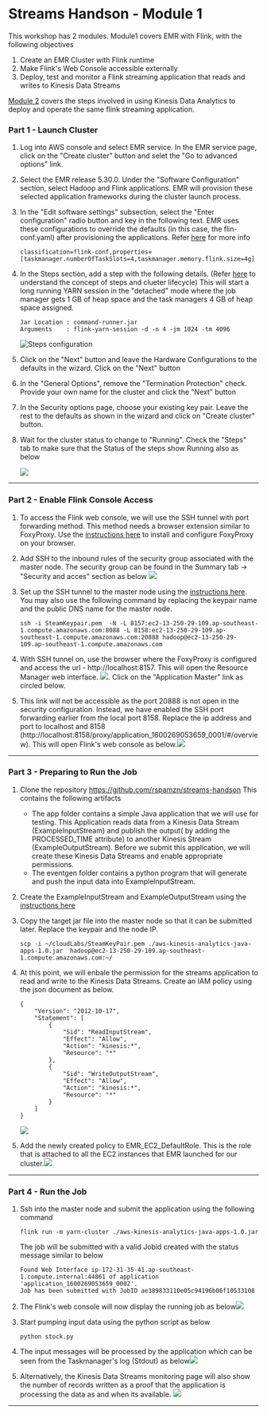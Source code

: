 # Streams Handson - Module 1

This workshop has 2 modules. Module1 covers EMR with Flink, with the following objectives

1. Create an EMR Cluster with Flink runtime 
2. Make Flink's Web Console accessible externally
3. Deploy, test and monitor a Flink streaming application that reads and writes to Kinesis Data Streams

[Module 2](https://github.com/rspamzn/streams-handson/blob/master/Module2.md) covers the steps involved in using Kinesis Data Analytics to deploy and operate the same flink streaming application.

###  Part 1 - Launch Cluster

1. Log into AWS console and select EMR service. In the EMR service  page,  click on the "Create cluster" button and selet the "Go to advanced options" link.

2. Select the EMR release 5.30.0. Under the "Software Configuration" section, select Hadoop and Flink applications. EMR will provision these selected application frameworks during the cluster launch process.

3. In the "Edit software settings" subsection, select the "Enter configuration" radio button and key in the following text. EMR uses these configurations to override the defaults (in this case, the flin-conf.yaml) after provisioning the applications. Refer [here]( https://docs.aws.amazon.com/emr/latest/ReleaseGuide/emr-configure-apps.html) for more info

   ```
   classification=flink-conf,properties=[taskmanager.numberOfTaskSlots=4,taskmanager.memory.flink.size=4g]
   ```

4. In the Steps section, add a step with the following details. (Refer [here](https://docs.aws.amazon.com/emr/latest/ManagementGuide/emr-overview.html#emr-work-cluster) to understand the concept of steps and clueter lifecycle) This will start a long running YARN session in the "detached" mode  where the job manager gets 1 GB of heap space and the task managers 4 GB of heap space assigned. 

   ```
   Jar Location : command-runner.jar
   Arguments    : flink-yarn-session -d -n 4 -jm 1024 -tm 4096
   ```

   ![Steps configuration](https://github.com/rspamzn/streams-handson/blob/master/resources/steps.png)

5. Click on the "Next" button and leave the Hardware Configurations to the defaults in the wizard. Click on the "Next" button

6. In the "General Options", remove the "Termination Protection" check. Provide your own name for the cluster and click the "Next" button

7. In the Security options page, choose your existing key pair. Leave the rest to the defaults as shown in the wizard and click on "Create cluster" button.

8. Wait for the cluster status to change to "Running". Check the "Steps" tab to make sure that the Status of the steps show Running also as below

   ![](https://github.com/rspamzn/streams-handson/blob/master/resources/running.png)

   

------



### Part 2 - Enable Flink Console Access

1. To access the Flink web console, we will use the SSH tunnel with port forwarding method. This method needs a browser extension  similar to FoxyProxy. Use the [instructions here](https://docs.aws.amazon.com/emr/latest/ManagementGuide/emr-connect-master-node-proxy.html) to install and configure FoxyProxy on your browser.

2.  Add SSH to the inbound rules of the security group associated with the master node. The security group can be found in the Summary tab -> "Security and acces" section as below ![](https://github.com/rspamzn/streams-handson/blob/master/resources/summary.png)

3. Set up the SSH tunnel to the master node using the [instructions here](https://docs.aws.amazon.com/emr/latest/ManagementGuide/emr-ssh-tunnel-local.html). You may also use the following command by replacing the keypair name and the public DNS name for the master node. 

   ```
   ssh -i SteamKeypair.pem  -N -L 8157:ec2-13-250-29-109.ap-southeast-1.compute.amazonaws.com:8088 -L 8158:ec2-13-250-29-109.ap-southeast-1.compute.amazonaws.com:20888 hadoop@ec2-13-250-29-109.ap-southeast-1.compute.amazonaws.com
   ```

4. With SSH tunnel on, use the browser where the FoxyProxy is configured and access the url - http://localhost:8157. This will open the Resource Manager web interface. ![](https://github.com/rspamzn/streams-handson/blob/master/resources/applications.png). Click on the "Application Master" link as circled below.

5. This link will not be accessible as the port 20888 is not open in the security configuration. Instead, we have enabled the SSH port forwarding earlier from the local port 8158. Replace the ip address and port to localhost and 8158 (http://localhost:8158/proxy/application_1600269053659_0001/#/overview). This will open Flink's web console as below.![](https://github.com/rspamzn/streams-handson/blob/master/resources/flinkweb.png)

   

------



### Part 3 - Preparing to Run the Job

1. Clone the repository https://github.com/rspamzn/streams-handson This contains the following artifacts

   - The app folder contains a simple Java application that we will use for testing. This Application reads data from a Kinesis Data Stream (ExampleInputStream) and publish the output( by adding the PROCESSED_TIME attribute) to another Kinesis Stream (ExampleOutputStream). Before we submit this application, we will create these Kinesis Data Streams and enable appropriate permissions.
   - The eventgen folder contains a python program that will generate and push the input data into ExampleInputStream.

2. Create the ExampleInputStream and ExampleOutputStream using the [instructions here](https://docs.aws.amazon.com/streams/latest/dev/amazon-kinesis-streams.html)

3. Copy the target jar file into the master node so that it can be submitted later. Replace the keypair and the node IP.

   ```
   scp -i ~/cloudLabs/SteamKeyPair.pem ./aws-kinesis-analytics-java-apps-1.0.jar  hadoop@ec2-13-250-29-109.ap-southeast-1.compute.amazonaws.com:~/
   ```

4. At this point, we will enbale the permission for the streams application to read and write to the Kinesis Data Streams. Create an IAM policy using the json document as below.

   ```
   {
       "Version": "2012-10-17",
       "Statement": [
           {
               "Sid": "ReadInputStream",
               "Effect": "Allow",
               "Action": "kinesis:*",
               "Resource": "*"
           },
           {
               "Sid": "WriteOutputStream",
               "Effect": "Allow",
               "Action": "kinesis:*",
               "Resource": "*"
           }
       ]
   }
   ```

   ![](https://github.com/rspamzn/streams-handson/blob/master/resources/policycreate.png)

5. Add the newly created policy to EMR_EC2_DefaultRole. This is the role that is attached to all the EC2 instances that EMR launched for our cluster.![](https://github.com/rspamzn/streams-handson/blob/master/resources/policyadd.png)



------



### Part 4 - Run the Job

1. Ssh into the master node and submit the application using the following command 

   ```
   flink run -m yarn-cluster ./aws-kinesis-analytics-java-apps-1.0.jar
   ```

   The job will be submitted with a valid Jobid created with the status message similar to below

   ```
   Found Web Interface ip-172-31-35-41.ap-southeast-1.compute.internal:44861 of application 'application_1600269053659_0002'.
   Job has been submitted with JobID ae389833110e05c94196b06f10533108
   ```

2. The Flink's web console will now display the running job as below![](https://github.com/rspamzn/streams-handson/blob/master/resources/submitted.png)

3. Start pumping input data using the python script as below

   ```
   python stock.py
   ```

4. The input messages will be processed by the application which can be seen from the Taskmanager's log (Stdout) as below![](https://github.com/rspamzn/streams-handson/blob/master/resources/flinklogs.png)

5. Alternatively, the Kinesis Data Streams monitoring page will also show the number of records written as a proof that the application is processing the data as and when its available. ![](https://github.com/rspamzn/streams-handson/blob/master/resources/kdsmon.png)

   

------



